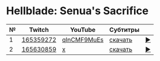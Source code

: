 # Hellblade: Senua's Sacrifice

| № | Twitch | YouTube | Субтитры | |
| --- | --- | --- | --- | --- |
| 1 | [165359272](https://www.twitch.tv/videos/165359272) | [qInCMF9MuEs](https://www.youtube.com/watch?v=qInCMF9MuEs) | [скачать](../chats/v165359272.ass) | [▶](../src/player.html?v=qInCMF9MuEs&s=165359272) |
| 2 | [165630859](https://www.twitch.tv/videos/165630859) | [x](https://www.youtube.com/watch?v=x) | [скачать](../chats/v165630859.ass) | [▶](../src/player.html?v=x&s=165630859) |


